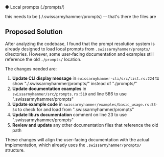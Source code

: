 ● Local prompts (./prompts/)

this needs to be (./.swissarmyhammer/prompts) -- that's there the files are

## Proposed Solution

After analyzing the codebase, I found that the prompt resolution system is already designed to load local prompts from `.swissarmyhammer/prompts/` directories. However, some user-facing documentation and examples still reference the old `./prompts/` location.

The changes needed are:

1. **Update CLI display message** in `swissarmyhammer-cli/src/list.rs:224` to show "./.swissarmyhammer/prompts/" instead of "./prompts/"
2. **Update documentation examples** in `swissarmyhammer/src/prompts.rs:510` and line 586 to use ".swissarmyhammer/prompts"
3. **Update example code** in `swissarmyhammer/examples/basic_usage.rs:53-54` to check for and load from ".swissarmyhammer/prompts"
4. **Update lib.rs documentation** comment on line 23 to use ".swissarmyhammer/prompts"
5. **Review and update** any other documentation files that reference the old path

These changes will align the user-facing documentation with the actual implementation, which already uses the `.swissarmyhammer/prompts/` structure.